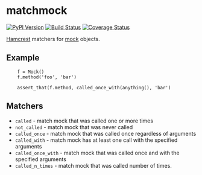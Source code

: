 # matchmock

[![PyPI Version][pypi-image]](https://pypi.python.org/pypi?name=matchmock&:action=display)
[![Build Status][travis-image]](https://travis-ci.org/keis/matchmock)
[![Coverage Status][coveralls-image]](https://coveralls.io/r/keis/matchmock?branch=master)

[Hamcrest](http://hamcrest.org/) matchers for
[mock](https://docs.python.org/3/library/unittest.mock.html) objects.

## Example

```
    f = Mock()
    f.method('foo', 'bar')

    assert_that(f.method, called_once_with(anything(), 'bar')
```

## Matchers

* `called` - match mock that was called one or more times
* `not_called` - match mock that was never called
* `called_once` - match mock that was called once regardless of arguments
* `called_with` - match mock has at least one call with the specified arguments
* `called_once_with` - match mock that was called once and with the specified arguments
* `called_n_times` - match mock that was called number of times.

[pypi-image]: https://img.shields.io/pypi/v/matchmock.svg?style=flat
[travis-image]: https://img.shields.io/travis/keis/matchmock.svg?style=flat
[coveralls-image]: https://img.shields.io/coveralls/keis/matchmock.svg?style=flat
